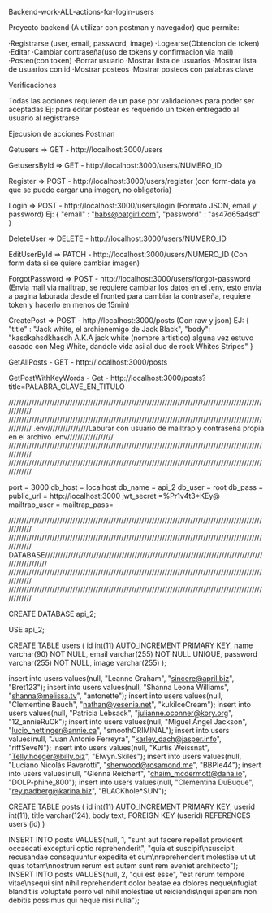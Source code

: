 Backend-work-ALL-actions-for-login-users

Proyecto backend (A utilizar con postman y navegador) que permite:

·Registrarse (user, email, password, image) ·Logearse(Obtencion de token) ·Editar ·Cambiar contraseña(uso de tokens y confirmacion via mail) ·Posteo(con token) ·Borrar usuario ·Mostrar lista de usuarios ·Mostrar lista de usuarios con id ·Mostrar posteos ·Mostrar posteos con palabras clave

Verificaciones

Todas las acciones requieren de un pase por validaciones para poder ser aceptadas Ej: para editar postear es requerido un token entregado al usuario al registrarse

Ejecusion de acciones Postman

Getusers => GET - http://localhost:3000/users

GetusersById => GET - http://localhost:3000/users/NUMERO_ID

Register => POST - http://localhost:3000/users/register (con form-data ya que se puede cargar una imagen, no obligatoria)

Login => POST - http://localhost:3000/users/login (Formato JSON, email y password) 
Ej: { "email" : "babs@batgirl.com", "password" : "as47d65a4sd" }

DeleteUser => DELETE - http://localhost:3000/users/NUMERO_ID

EditUserById => PATCH - http://localhost:3000/users/NUMERO_ID (Con form data si se quiere cambiar imagen)

ForgotPassword => POST - http://localhost:3000/users/forgot-password (Envia mail via mailtrap, se requiere cambiar los datos en el .env, esto envia a pagina laburada desde el fronted para cambiar la contraseña, requiere token y hacerlo en menos de 15min)

CreatePost => POST - http://localhost:3000/posts (Con raw y json) 
EJ: { "title" : "Jack white, el archienemigo de Jack Black", "body": "kasdkahsdkhasdh A.K.A jack white (nombre artistico) alguna vez estuvo casado con Meg White, dandole vida asi al duo de rock Whites Stripes" }

GetAllPosts - GET - http://localhost:3000/posts

GetPostWithKeyWords - Get - http://localhost:3000/posts?title=PALABRA_CLAVE_EN_TITULO

////////////////////////////////////////////////////////////////////////////////////////////////////////////
////////////////////////////////////////////////////////////////////////////////////////////////////////////
.env////////////////Laburar con usuario de mailtrap y contraseña propia en el archivo .env////////////////// 
////////////////////////////////////////////////////////////////////////////////////////////////////////////
////////////////////////////////////////////////////////////////////////////////////////////////////////////

port = 3000 db_host = localhost db_name = api_2 db_user = root db_pass = public_url = http://localhost:3000 jwt_secret =%Pr1v4t3*KEy@ mailtrap_user = mailtrap_pass=

////////////////////////////////////////////////////////////////////////////////////////////////////////////
//////////////////////////////////////////////////////////////////////////////////////////////////////////// 
DATABASE////////////////////////////////////////////////////////////////////////////////////////////////////
////////////////////////////////////////////////////////////////////////////////////////////////////////////
////////////////////////////////////////////////////////////////////////////////////////////////////////////

CREATE DATABASE api_2;

USE api_2;

CREATE TABLE users ( id int(11) AUTO_INCREMENT PRIMARY KEY, name varchar(90) NOT NULL, email varchar(255) NOT NULL UNIQUE, password varchar(255) NOT NULL, image varchar(255) );

insert into users values(null, "Leanne Graham", "sincere@april.biz", "Bret123"); insert into users values(null, "Shanna Leona Williams", "shanna@melissa.tv", "antonette"); insert into users values(null, "Clementine Bauch", "nathan@yesenia.net", "kukiIceCream"); insert into users values(null, "Patricia Lebsack", "julianne.oconner@kory.org", "12_annieRuOk"); insert into users values(null, "Miguel Ángel Jackson", "lucio_hettinger@annie.ca", "smoothCRIMINAL"); insert into users values(null, "Juan Antonio Ferreyra", "karley_dach@jasper.info", "riffSeveN"); insert into users values(null, "Kurtis Weissnat", "Telly.hoeger@billy.biz", "Elwyn.Skiles"); insert into users values(null, "Luciano Nicolás Pavarotti", "sherwood@rosamond.me", "BBPIe44"); insert into users values(null, "Glenna Reichert", "chaim_mcdermott@dana.io", "DOLP-phine_800"); insert into users values(null, "Clementina DuBuque", "rey.padberg@karina.biz", "BLACKhole*SUN");

CREATE TABLE posts ( id int(11) AUTO_INCREMENT PRIMARY KEY, userid int(11), title varchar(124), body text, FOREIGN KEY (userid) REFERENCES users (id) )

INSERT INTO posts VALUES(null, 1, "sunt aut facere repellat provident occaecati excepturi optio reprehenderit", "quia et suscipit\nsuscipit recusandae consequuntur expedita et cum\nreprehenderit molestiae ut ut quas totam\nnostrum rerum est autem sunt rem eveniet architecto"); INSERT INTO posts VALUES(null, 2, "qui est esse", "est rerum tempore vitae\nsequi sint nihil reprehenderit dolor beatae ea dolores neque\nfugiat blanditiis voluptate porro vel nihil molestiae ut reiciendis\nqui aperiam non debitis possimus qui neque nisi nulla");
